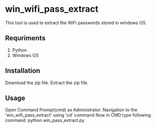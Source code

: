 # win_wifi_pass_extract
This tool is used to extract the WiFi passwords stored in windows OS.

## Requriments
1. Python 
2. Windows OS

## Installation
Download the zip file.
Extract the zip file.

## Usage
Open Command Prompt(cmd) as Administrator.
Navigation to the 'win_wifi_pass_extract' using 'cd' command
Now in CMD type following command: python win_pass_extract.py
